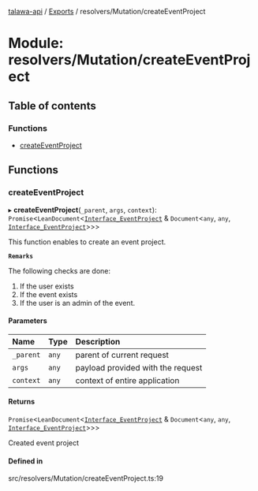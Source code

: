 [talawa-api](../README.md) / [Exports](../modules.md) / resolvers/Mutation/createEventProject

# Module: resolvers/Mutation/createEventProject

## Table of contents

### Functions

- [createEventProject](resolvers_Mutation_createEventProject.md#createeventproject)

## Functions

### createEventProject

▸ **createEventProject**(`_parent`, `args`, `context`): `Promise`\<`LeanDocument`\<[`Interface_EventProject`](../interfaces/models_EventProject.Interface_EventProject.md) & `Document`\<`any`, `any`, [`Interface_EventProject`](../interfaces/models_EventProject.Interface_EventProject.md)\>\>\>

This function enables to create an event project.

**`Remarks`**

The following checks are done:
1. If the user exists
2. If the event exists
3. If the user is an admin of the event.

#### Parameters

| Name | Type | Description |
| :------ | :------ | :------ |
| `_parent` | `any` | parent of current request |
| `args` | `any` | payload provided with the request |
| `context` | `any` | context of entire application |

#### Returns

`Promise`\<`LeanDocument`\<[`Interface_EventProject`](../interfaces/models_EventProject.Interface_EventProject.md) & `Document`\<`any`, `any`, [`Interface_EventProject`](../interfaces/models_EventProject.Interface_EventProject.md)\>\>\>

Created event project

#### Defined in

src/resolvers/Mutation/createEventProject.ts:19

